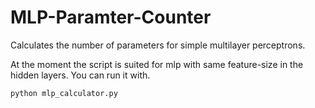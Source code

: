 # MLP-Paramter-Counter
Calculates the number of parameters for simple multilayer perceptrons.

At the moment the script is suited for mlp with same feature-size in the hidden layers. 
You can run it with. 

```
python mlp_calculator.py


